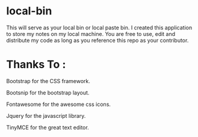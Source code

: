 local-bin
=========

This will serve as your local bin or local paste bin.
I created this application to store my notes on my local machine.
You are free to use, edit and distribute my code as long as you reference this repo as your contributor.

Thanks To :
=========

  Bootstrap for the CSS framework.

  Bootsnip for the bootstrap layout.

  Fontawesome for the awesome css icons.

  Jquery for the javascript library.

  TinyMCE for the great text editor.
